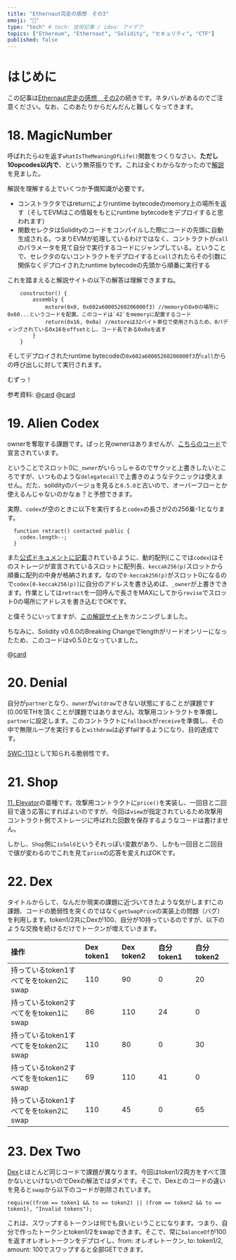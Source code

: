 ```yaml
---
title: "Ethernaut完走の感想　その3"
emoji: "🙆"
type: "tech" # tech: 技術記事 / idea: アイデア
topics: ["Ethereum", "Ethernaut", "Solidity", "セキュリティ", "CTF"]
published: false
---
```



# はじめに
この記事は[Ethernaut完走の感想　その2](https://zenn.dev/ottylab/articles/12f73d8f9817e6`)の続きです。ネタバレがあるのでご注意ください。なお、このあたりからだんだんと難しくなってきます。


# 18. MagicNumber

呼ばれたら`42`を返す`whatIsTheMeaningOfLife()`関数をつくりなさい、**ただし10opcodes以内で**、という無茶振りです。これは全くわからなかったので[解説](https://medium.com/@sarankhotsathian/ethernaut-challenge-level-18-magic-number-solution-914c8c5d26d5)を見ました。

解説を理解する上でいくつか予備知識が必要です。

- コンストラクタではreturnによりruntime bytecodeのmemory上の場所を返す（そしてEVMはこの情報をもとにruntime bytecodeをデプロイすると思われます）
- 関数セレクタはSolidityのコードをコンパイルした際にコードの先頭に自動生成される。つまりEVMが処理しているわけではなく、コントラクトが`call`のパラメータを見て自分で実行するコードにジャンプしている。ということで、セレクタのないコントラクトをデプロイすると`call`されたらその引数に関係なくデプロイされたruntime bytecodeの先頭から順番に実行する

これを踏まえると解説サイトの以下の解答は理解できますね。

```solidity
    constructor() {
        assembly {
            mstore(0x0, 0x602a60005260206000f3) //memoryの0x0の場所に0x60...というコードを配置。このコードは`42`をmemoryに配置するコード
            return(0x16, 0x0a) //mstoreは32バイト単位で使用されるため、0パディングされている0x16をoffsetとし、コード長である0x0aを返す
        }
    }
```

そしてデプロイされたruntime bytecodeの`0x602a60005260206000f3`が`call`からの呼び出しに対して実行されます。


むずっ！

参考資料:
@[card](https://y-nakajo.hatenablog.com/entry/2018/09/16/154612)
@[card](https://hackernoon.com/how-to-exploit-a-solidity-constructor)


# 19. Alien Codex

ownerを奪取する課題です。ぱっと見ownerはありませんが、[こちらのコード](https://github.com/OpenZeppelin/ethernaut/blob/master/contracts/contracts/helpers/Ownable-05.sol)で宣言されています。

ということでスロット0に`_owner`がいらっしゃるのでサクッと上書きしたいところですが、いつものような`delegatecall`で上書きのようなテクニックは使えません。だた、solidityのバージョを見ると`0.5.0`と古いので、オーバーフローとか使えるんじゃないのかなぁ？と予想できます。

実際、`codex`が空のときに以下を実行すると`codex`の長さが2の256乗-1となります。
```solidity
  function retract() contacted public {
    codex.length--;
  }
```

また[公式ドキュメントに記載](https://docs.soliditylang.org/en/latest/internals/layout_in_storage.html#mappings-and-dynamic-arrays)されているように、動的配列(ここでは`codex`)はそのストレージが宣言されているスロットに配列長、`keccak256(p)`スロットから順番に配列の中身が格納されます。なので`0-keccak256(p)`がスロット0になるので`codex[0-keccak256(p)]`に自分のアドレスを書き込めば、`_owner`が上書きできます。作業としては`retract`を一回呼んで長さをMAXにしてから`revise`でスロット0の場所にアドレスを書き込むでOKです。

と偉そうにいってますが、[この解説サイト](https://blog.dixitaditya.com/ethernaut-level-19-alien-codex)をカンニングしました。

ちなみに、Solidity v0.6.0のBreaking Changeでlengthがリードオンリーになったため、このコードはv0.5.0となっていました。


@[card](https://docs.soliditylang.org/en/latest/060-breaking-changes.html)


# 20. Denial

自分が`partner`となり、`owner`が`witdraw`できない状態にすることが課題です(0.001ETHを頂くことが課題ではありません)。攻撃用コントラクトを準備し`partner`に設定します。このコントラクトに`fallback`が`receive`を準備し、その中で無限ループを実行すると`withdraw`は必ずfailするようになり、目的達成です。

[SWC-113](https://swcregistry.io/docs/SWC-113)として知られる脆弱性です。


# 21. Shop

[11. Elevator](https://zenn.dev/ottylab/articles/12f73d8f9817e6#11.-elevator)の亜種です。攻撃用コントラクトに`price()`を実装し、一回目と二回目で違う応答にすればよいのですが、今回は`view`が指定されているため攻撃用コントラクト側でストレージに呼ばれた回数を保存するようなコードは書けません。

しかし、`Shop`側に`isSold`というそれっぽい変数があり、しかも一回目と二回目で値が変わるのでこれを見て`price`の応答を変えればOKです。


# 22. Dex

タイトルからして、なんだか現実の課題に近づいてきたような気がします!この課題、コードの脆弱性を突くのではなく`getSwapPrice`の実装上の問題（バグ）を利用します。token1/2共にDexが100、自分が10持っているのですが、以下のような交換を続けるだけでトークンが増えていきます。

|操作|Dex token1|Dex token2|自分 token1|自分 token2|
|:--|:--|:--|:--|:--|
|持っているtoken1すべてををtoken2にswap|110|90|0|20|
|持っているtoken2すべてををtoken1にswap|86|110|24|0|
|持っているtoken1すべてををtoken2にswap|110|80|0|30|
|持っているtoken2すべてををtoken1にswap|69|110|41|0|
|持っているtoken1すべてををtoken2にswap|110|45|0|65|


# 23. Dex Two

[Dex](#22.-dex)とほとんど同じコードで課題が異なります。今回はtoken1/2両方をすべて頂かないといけないのでDexの解法ではダメです。そこで、Dexとのコードの違いを見ると`swap`から以下のコードが削除されています。

```Solidity
require((from == token1 && to == token2) || (from == token2 && to == token1), "Invalid tokens");
```

これは、スワップするトークンは何でも良いということになります。つまり、自分で作ったトークンとtoken1/2をswapできます。そこで、常に`balanceOf`が100を返すオレオレトークンをデプロイし、from: オレオレトークン, to: token1/2, amount: 100でスワップすると全部GETできます。
